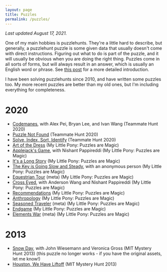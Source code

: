 ```yaml
---
layout: page
title: Puzzles
permalink: /puzzles/
---
```


*Last updated August 17, 2021.*

One of my main hobbies is puzzlehunts. They're a little hard to describe,
but generally, a puzzlehunt puzzle is some given data that usually
doesn't come with direct instructions. Figuring out what to do is part of the
puzzle, and it will usually be obvious when you are doing the right thing.
Puzzles come in all sorts of forms, but will always result in an answer, which is
usually an English word or phrase. See [this post](https://blog.vero.site/post/puzzlehunts)
for a more detailed introduction.

I have been solving puzzlehunts since 2010, and have written some puzzles too.
My more recent puzzles are better than my old ones, but I'm including everything for
completeness.

# 2020

* [Codemanes](https://2020.teammatehunt.com/solutions/codemanes), with Alex Pei, Bryan Lee, and Ivan Wang (Teammate Hunt 2020)
* [Puzzle Not Found](https://2020.teammatehunt.com/puzzles/puzzle-not-found) (Teammate Hunt 2020)
* [Solve, Index, Sort, Identify](https://2020.teammatehunt.com/puzzles/solve-index-sort-identify) (Teammate Hunt 2020)
* [Art of the Dress](https://www.puzzlesaremagic.com/puzzle/art-of-the-dress.html) (My Little Pony: Puzzles are Magic)
* [Applejack's Game](https://www.puzzlesaremagic.com/solution/applejacks-game/index.html), with Nishant Pappireddi (My Little Pony: Puzzles are Magic)
* [It's a Long Story](https://www.puzzlesaremagic.com/puzzle/its-a-long-story.html) (My Little Pony: Puzzles are Magic)
* [The Key is Going Slow and Steady](https://www.puzzlesaremagic.com/solution/the-key-is-going-slow-and-steady/index.html), with an anonymous person (My Little Pony: Puzzles are Magic)
* [Equestrian Tour](https://www.puzzlesaremagic.com/solution/equestrian-tour/index.html) (meta) (My Little Pony: Puzzles are Magic)
* [Cross Eyed](https://www.puzzlesaremagic.com/solution/cross-eyed/index.html), with Anderson Wang and Nishant Pappireddi (My Little Pony: Puzzles are Magic)
* [Recommendations](https://www.puzzlesaremagic.com/puzzle/recommendations.html) (My Little Pony: Puzzles are Magic)
* [Anthropology](https://www.puzzlesaremagic.com/solution/anthropology/index.html) (My Little Pony: Puzzles are Magic)
* [Seasoned Traveler](https://www.puzzlesaremagic.com/puzzle/seasoned-traveler.html) (meta) (My Little Pony: Puzzles are Magic)
* [Endgame](https://www.puzzlesaremagic.com/puzzle/endgame.html) (My Little Pony: Puzzles are Magic)
* [Elements War](https://www.puzzlesaremagic.com/puzzle/elements-war.html) (meta) (My Little Pony: Puzzles are Magic)

# 2013

* [Snow Day](http://web.mit.edu/puzzle/www/2013/coinheist.com/indiana/snow_day/index.html), with John Wiesemann and Veronica Gross (MIT Mystery Hunt 2013) (this puzzle no longer works - if you have the original assets, let me know!)
* [Houston, We Have Liftoff](http://web.mit.edu/puzzle/www/2013/coinheist.com/indiana/houston_we_have_liftoff/index.html) (MIT Mystery Hunt 2013)

